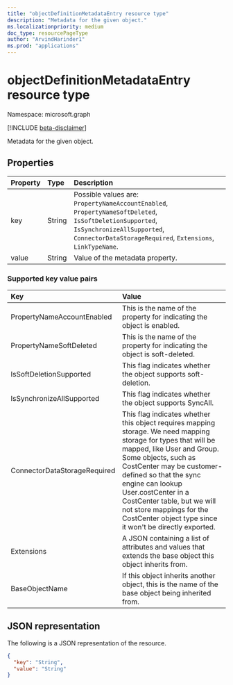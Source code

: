 ```yaml
---
title: "objectDefinitionMetadataEntry resource type"
description: "Metadata for the given object."
ms.localizationpriority: medium
doc_type: resourcePageType
author: "ArvindHarinder1"
ms.prod: "applications"
---
```


# objectDefinitionMetadataEntry resource type

Namespace: microsoft.graph

[!INCLUDE [beta-disclaimer](../../includes/beta-disclaimer.md)]

Metadata for the given object.

## Properties
| Property	   | Type	|Description|
|:---------------|:--------|:----------|
|key|String|Possible values are: `PropertyNameAccountEnabled`, `PropertyNameSoftDeleted`, `IsSoftDeletionSupported`, `IsSynchronizeAllSupported`, `ConnectorDataStorageRequired`, `Extensions`, `LinkTypeName`. |
|value|String|Value of the metadata property.|

### Supported key value pairs
| Key	   |Value|
|:---------------|:----------|
|PropertyNameAccountEnabled| This is the name of the property for indicating the object is enabled. |
|PropertyNameSoftDeleted | This is the name of the property for indicating the object is soft-deleted.  |
|IsSoftDeletionSupported  |This flag indicates whether the object supports soft-deletion.  |
|IsSynchronizeAllSupported |This flag indicates whether the object supports SyncAll. |
|ConnectorDataStorageRequired |This flag indicates whether this object requires mapping storage. We need mapping storage for types that will be mapped, like User and Group. Some objects, such as CostCenter may be customer-defined so that the sync engine can lookup User.costCenter in a CostCenter table, but we will not store mappings for the CostCenter object type since it won't be directly exported.  |
|Extensions  |A JSON containing a list of attributes and values that extends the base object this object inherits from.  |
|BaseObjectName |If this object inherits another object, this is the name of the base object being inherited from.  |

## JSON representation

The following is a JSON representation of the resource.

<!-- {
  "blockType": "resource",
  "optionalProperties": [

  ],
  "@odata.type": "microsoft.graph.metadataEntry"
}-->

```json
{
  "key": "String",
  "value": "String"
}
```

<!-- uuid: 8fcb5dbc-d5aa-4681-8e31-b001d5168d79
2015-10-25 14:57:30 UTC -->
<!--
{
  "type": "#page.annotation",
  "description": "metadataEntry resource",
  "keywords": "",
  "section": "documentation",
  "tocPath": "",
  "suppressions": []
}
-->



